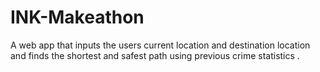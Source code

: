 # INK-Makeathon
A web app that inputs the users current location and destination location and finds the shortest and safest path using previous crime statistics .
